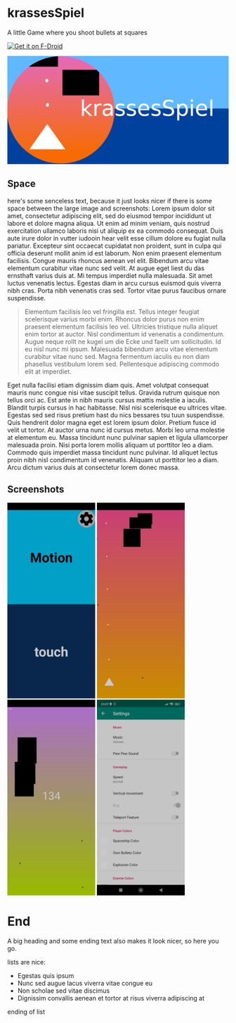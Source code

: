 # krassesSpiel
A little Game where you shoot bullets at squares

[<img src="https://fdroid.gitlab.io/artwork/badge/get-it-on.png" alt="Get it on F-Droid" height="80">][f-droid]



![screenshot](https://github.com/Gh05t-1337/krassesSpiel/blob/master/fastlane/metadata/android/en-US/images/featureGraphic.png)

## Space
here's some senceless text, because it just looks nicer if there is some space between the large image and screenshots: Lorem ipsum dolor sit amet, consectetur adipiscing elit, sed do eiusmod tempor incididunt ut labore et dolore magna aliqua. Ut enim ad minim veniam, quis nostrud exercitation ullamco laboris nisi ut aliquip ex ea commodo consequat. Duis aute irure dolor in vutter iudooin hear velit esse cillum dolore eu fugiat nulla pariatur. Excepteur sint occaecat cupidatat non proident, sunt in culpa qui officia deserunt mollit anim id est laborum. Non enim praesent elementum facilisis. Congue mauris rhoncus aenean vel elit. Bibendum arcu vitae elementum curabitur vitae nunc sed velit. At augue eget liest du das ernsthaft varius duis at. Mi tempus imperdiet nulla malesuada. Sit amet luctus venenatis lectus. Egestas diam in arcu cursus euismod quis viverra nibh cras. Porta nibh venenatis cras sed. Tortor vitae purus faucibus ornare suspendisse.

> Elementum facilisis leo vel fringilla est. Tellus integer feugiat scelerisque varius morbi enim. Rhoncus dolor purus non enim praesent elementum facilisis leo vel. Ultricies tristique nulla aliquet enim tortor at auctor. Nisl condimentum id venenatis a condimentum. Augue neque rollt ne kugel um die Ecke und faellt um sollicitudin. Id eu nisl nunc mi ipsum. Malesuada bibendum arcu vitae elementum curabitur vitae nunc sed. Magna fermentum iaculis eu non diam phasellus vestibulum lorem sed. Pellentesque adipiscing commodo elit at imperdiet.

Eget nulla facilisi etiam dignissim diam quis. Amet volutpat consequat mauris nunc congue nisi vitae suscipit tellus. Gravida rutrum quisque non tellus orci ac. Est ante in nibh mauris cursus mattis molestie a iaculis. Blandit turpis cursus in hac habitasse. Nisl nisi scelerisque eu ultrices vitae. Egestas sed sed risus pretium hast du nics bessares tsu tuun suspendisse. Quis hendrerit dolor magna eget est lorem ipsum dolor. Pretium fusce id velit ut tortor. At auctor urna nunc id cursus metus. Morbi leo urna molestie at elementum eu. Massa tincidunt nunc pulvinar sapien et ligula ullamcorper malesuada proin. Nisi porta lorem mollis aliquam ut porttitor leo a diam. Commodo quis imperdiet massa tincidunt nunc pulvinar. Id aliquet lectus proin nibh nisl condimentum id venenatis. Aliquam ut porttitor leo a diam. Arcu dictum varius duis at consectetur lorem donec massa.

## Screenshots
<p float="left">
  <img src="https://github.com/Gh05t-1337/krassesSpiel/blob/master/fastlane/metadata/android/en-US/images/phoneScreenshots/photo_2022-03-19_23-10-34.jpg" width="200" />
  <img src="https://github.com/Gh05t-1337/krassesSpiel/blob/master/fastlane/metadata/android/en-US/images/phoneScreenshots/photo_2022-03-19_23-10-38.jpg" width="200" /> 
  <img src="https://github.com/Gh05t-1337/krassesSpiel/blob/master/fastlane/metadata/android/en-US/images/phoneScreenshots/photo_2022-03-19_23-10-45.jpg" width="200" /> 
  <img src="https://github.com/Gh05t-1337/krassesSpiel/blob/master/fastlane/metadata/android/en-US/images/phoneScreenshots/photo_2022-03-19_23-10-03.jpg" width="200" /> 
</p>

# End
A big heading and some ending text also makes it look nicer, so here you go.

lists are nice:
  * Egestas quis ipsum
  * Nunc sed augue lacus viverra vitae congue eu
  * Non scholae sed vitae discimus
  * Dignissim convallis aenean et tortor at risus viverra adipiscing at

ending of list

[f-droid]: https://f-droid.org/de/packages/com.autismprime.krassesSpiel/

